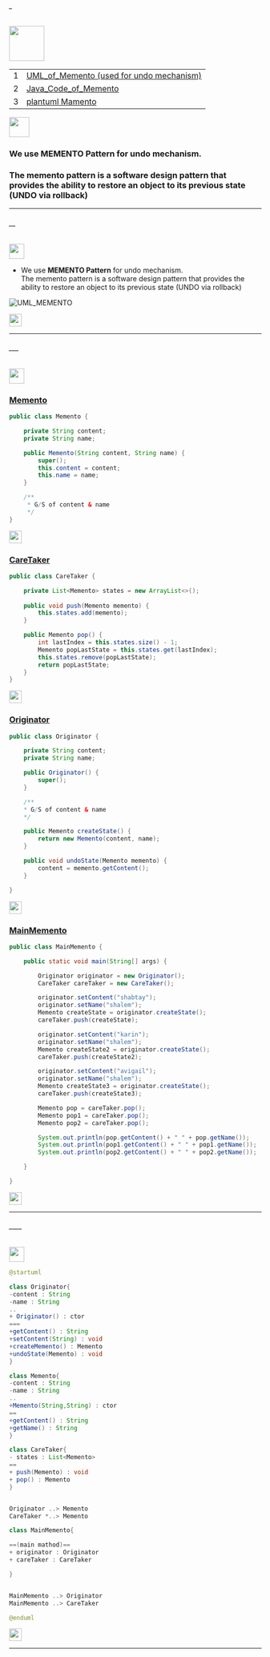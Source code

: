 ###### _

<img src="https://img.shields.io/badge/-MAMENTO %20-blue" height=70px>


|     |             |
|:---:|:------------------------------| 
|  1  |[UML_of_Memento (used for undo mechanism)](#__)   | 
|  2  |[Java_Code_of_Memento](#___)   | 
|  3  |[plantuml Mamento](#____)   | 


<img src="https://img.shields.io/badge/-Definition%20-blue" height=40px> 

### We use **MEMENTO Pattern** for undo mechanism. </br>
### The memento pattern is a software design pattern that provides the ability to restore an object to its previous state (UNDO via rollback)

------------------------------------------------------------------------------------------------------------------------------------
###### __

<img src="https://img.shields.io/badge/-UML_of_Mamento%20-blue" height=30px> 

* We use **MEMENTO Pattern** for undo mechanism. </br>
 The memento pattern is a software design pattern that provides the ability to restore an object to its previous state (UNDO via rollback)

![UML_MEMENTO](https://user-images.githubusercontent.com/36256986/153154289-5e62c553-f98d-47d1-b65f-a2e42e8e3267.PNG)


[<img src="https://img.shields.io/badge/-Back to top%20-brown" height=25px>](#_)


------------------------------------------------------------------------------------------------------------------------------------

###### ___

<img src="https://img.shields.io/badge/-Java Code of Memento%20-blue" height=30px> 

### [Memento]()

```java
public class Memento {

	private String content;
	private String name;

	public Memento(String content, String name) {
		super();
		this.content = content;
		this.name = name;
	}

	/**
	 * G/S of content & name
	 */	
}
```

[<img src="https://img.shields.io/badge/-Back to top%20-brown" height=25px>](#_)


### [CareTaker]()

```java
public class CareTaker {

	private List<Memento> states = new ArrayList<>();
	
	public void push(Memento memento) {
		this.states.add(memento);
	}

	public Memento pop() {
		int lastIndex = this.states.size() - 1;
		Memento popLastState = this.states.get(lastIndex);
		this.states.remove(popLastState);
		return popLastState;
	}
}
```

[<img src="https://img.shields.io/badge/-Back to top%20-brown" height=25px>](#_)

### [Originator]()

```java
public class Originator {

	private String content;
	private String name;

	public Originator() {
		super();
	}

	/**
	* G/S of content & name
	*/

	public Memento createState() {
		return new Memento(content, name);
	}

	public void undoState(Memento memento) {
		content = memento.getContent();
	}

}
```

[<img src="https://img.shields.io/badge/-Back to top%20-brown" height=25px>](#_)

### [MainMemento]()

```java
public class MainMemento {

	public static void main(String[] args) {

		Originator originator = new Originator();
		CareTaker careTaker = new CareTaker();

		originator.setContent("shabtay");
		originator.setName("shalem");
		Memento createState = originator.createState();
		careTaker.push(createState);

		originator.setContent("karin");
		originator.setName("shalem");
		Memento createState2 = originator.createState();
		careTaker.push(createState2);

		originator.setContent("avigail");
		originator.setName("shalem");
		Memento createState3 = originator.createState();
		careTaker.push(createState3);

		Memento pop = careTaker.pop();
		Memento pop1 = careTaker.pop();
		Memento pop2 = careTaker.pop();

		System.out.println(pop.getContent() + " " + pop.getName());
		System.out.println(pop1.getContent() + " " + pop1.getName());
		System.out.println(pop2.getContent() + " " + pop2.getName());

	}

}
```

[<img src="https://img.shields.io/badge/-Back to top%20-brown" height=25px>](#_)


------------------------------------------------------------------------------------------------------------------------------------

###### ____

<img src="https://img.shields.io/badge/-plantuml Mamento%20-blue" height=30px> 

```java
@startuml

class Originator{
-content : String
-name : String
..
+ Originator() : ctor
===
+getContent() : String
+setContent(String) : void
+createMemento() : Memento
+undoState(Memento) : void
}

class Memento{
-content : String
-name : String
..
+Memento(String,String) : ctor
==
+getContent() : String
+getName() : String
}

class CareTaker{
- states : List<Memento>
==
+ push(Memento) : void
+ pop() : Memento
}


Originator ..> Memento
CareTaker *..> Memento

class MainMemento{

==(main mathod)==
+ originator : Originator
+ careTaker : CareTaker

}


MainMemento ..> Originator
MainMemento ..> CareTaker 

@enduml
```


[<img src="https://img.shields.io/badge/-Back to top%20-brown" height=25px>](#_)


------------------------------------------------------------------------------------------------------------------------------------
